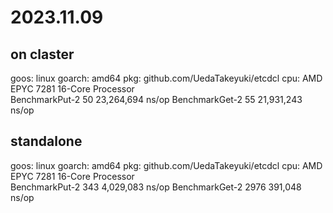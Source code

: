 # 2023.11.09
## on claster
goos: linux
goarch: amd64
pkg: github.com/UedaTakeyuki/etcdcl
cpu: AMD EPYC 7281 16-Core Processor                
BenchmarkPut-2   	      50	23,264,694 ns/op
BenchmarkGet-2   	      55	21,931,243 ns/op

## standalone
goos: linux
goarch: amd64
pkg: github.com/UedaTakeyuki/etcdcl
cpu: AMD EPYC 7281 16-Core Processor                
BenchmarkPut-2   	     343	 4,029,083 ns/op
BenchmarkGet-2   	    2976	   391,048 ns/op
